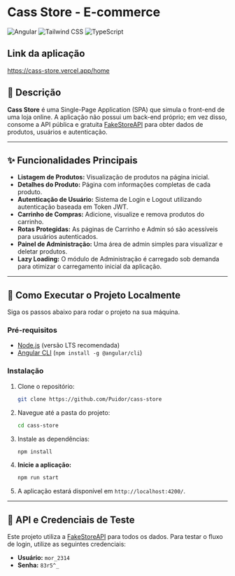 # Cass Store - E-commerce

![Angular](https://img.shields.io/badge/Angular-DD0031?style=for-the-badge&logo=angular&logoColor=white)
![Tailwind CSS](https://img.shields.io/badge/Tailwind_CSS-38B2AC?style=for-the-badge&logo=tailwind-css&logoColor=white)
![TypeScript](https://img.shields.io/badge/TypeScript-3178C6?style=for-the-badge&logo=typescript&logoColor=white)

## Link da aplicação

https://cass-store.vercel.app/home

## 📜 Descrição

**Cass Store** é uma Single-Page Application (SPA) que simula o front-end de uma loja online. A aplicação não possui um back-end próprio; em vez disso, consome a API pública e gratuita [FakeStoreAPI](https://fakestoreapi.com/) para obter dados de produtos, usuários e autenticação.

---

## ✨ Funcionalidades Principais

- **Listagem de Produtos:** Visualização de produtos na página inicial.
- **Detalhes do Produto:** Página com informações completas de cada produto.
- **Autenticação de Usuário:** Sistema de Login e Logout utilizando autenticação baseada em Token JWT.
- **Carrinho de Compras:** Adicione, visualize e remova produtos do carrinho.
- **Rotas Protegidas:** As páginas de Carrinho e Admin só são acessíveis para usuários autenticados.
- **Painel de Administração:** Uma área de admin simples para visualizar e deletar produtos.
- **Lazy Loading:** O módulo de Administração é carregado sob demanda para otimizar o carregamento inicial da aplicação.

---

## 🚀 Como Executar o Projeto Localmente

Siga os passos abaixo para rodar o projeto na sua máquina.

### Pré-requisitos

- [Node.js](https://nodejs.org/) (versão LTS recomendada)
- [Angular CLI](https://angular.io/cli) (`npm install -g @angular/cli`)

### Instalação

1.  Clone o repositório:
    ```bash
    git clone https://github.com/Puidor/cass-store
    ```
2.  Navegue até a pasta do projeto:
    ```bash
    cd cass-store
    ```
3.  Instale as dependências:
    ```bash
    npm install
    ```
4.  **Inicie a aplicação:**

    ```bash
    npm run start
    ```
4.  A aplicação estará disponível em `http://localhost:4200/`.

---

## 🔑 API e Credenciais de Teste

Este projeto utiliza a [FakeStoreAPI](https://fakestoreapi.com/docs) para todos os dados. Para testar o fluxo de login, utilize as seguintes credenciais:

- **Usuário:** `mor_2314`
- **Senha:** `83r5^_`
